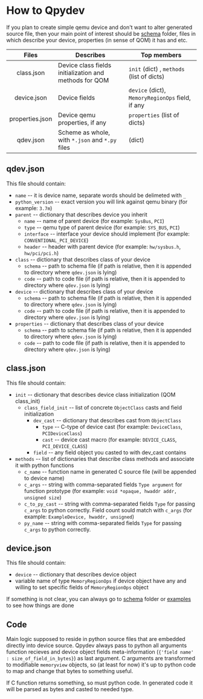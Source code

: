 # How to Qpydev

If you plan to create simple qemu device and don't want to alter generated source file,
then your main point of interest should be [schema](schema) folder, files in which describe
your device, properties (in sense of QOM) it has and etc.

| Files               | Describes                                              | Top members                                      |
|:-------------------:| -------------------------------------------------------|--------------------------------------------------|
| class.json          | Device class fields initialization and methods for QOM | `init` (dict) , `methods` (list of dicts)        |
| device.json         | Device fields                                          | `device` (dict), `MemoryRegionOps` field, if any |
| properties.json     | Device qemu properties, if any                         | `properties` (list of dicts)                     |
| qdev.json           | Scheme as whole, with `*.json` and `*.py` files        | (dict)

## qdev.json

This file should contain:

+ `name` -- it is device name, separate words should be delimeted with `_`
+ `python_version` -- exact version you will link against qemu binary (for example: `3.7m`)
+ `parent` -- dictionary that describes device you inherit
  - `name` -- name of parent device (for example: `SysBus`, `PCI`)
  - `type` -- qemu type of parent device (for example: `SYS_BUS`, `PCI`)
  - `interface` -- interface your device should implement (for example: `CONVENTIONAL_PCI_DEVICE`)
  - `header` -- header with parent device (for example: `hw/sysbus.h`, `hw/pci/pci.h`)
+ `class` -- dictionary that describes class of your device
  - `schema` -- path to schema file (if path is relative, then it is appended to directory where `qdev.json` is lying)
  - `code` -- path to code file (if path is relative, then it is appended to directory where `qdev.json` is lying)
+ `device` -- dictionary that describes class of your device
  - `schema` -- path to schema file (if path is relative, then it is appended to directory where `qdev.json` is lying)
  - `code` -- path to code file (if path is relative, then it is appended to directory where `qdev.json` is lying)
+ `properties` -- dictionary that describes class of your device
  - `schema` -- path to schema file (if path is relative, then it is appended to directory where `qdev.json` is lying)
  - `code` -- path to code file (if path is relative, then it is appended to directory where `qdev.json` is lying)


## class.json

This file should contain:

+ `init` -- dictionary that describes device class initialization (QOM class_init)
  - `class_field_init` -- list of concrete `ObjectClass` casts and field initialization
    * `dev_cast` -- dictionary that describes cast from  `ObjectClass`
      + `type` -- C-type of device cast (for example: `DeviceClass`, `PCIDeviceClass`)
      + `cast` -- device cast macro (for example: `DEVICE_CLASS`, `PCI_DEVICE_CLASS`)
    * `field` -- any field object you casted to with dev_cast contains
+ `methods` -- list of dictionaries that describe class methods and associate it with python functions
  - `c_name` -- function name in generated C source file (will be appended to device name)
  - `c_args` -- string with comma-separated fields `Type argument` for function prototype
    (for example: `void *opaque, hwaddr addr, unsigned size`)
  - `c_to_py_cast` -- string with comma-separated fields `Type` for passing `c_args` to python correctly.
    Field count sould match with `c_args` (for example: `ExampleDevice, hwaddr, unsigned`)
  - `py_name` -- string with comma-separated fields `Type` for passing `c_args` to python correctly.


## device.json

This file should contain:

+ `device` -- dictionary that describes device object
+ variable name of type `MemoryRegionOps` if device object have any and willing to set specific
  fields of `MemoryRegionOps` object

If something is not clear, you can always go to [schema](schema) folder or [examples](examples) to see
how things are done


## Code

Main logic supposed to reside in python source files that are embedded directly into device source.
Qpydev always pass to python all arguments function recieves and device object fields meta-information
(`{'field name' : size_of_field_in_bytes}`) as last argument.
C arguments are transformed to modifiable `memoryview` objects, so (at least for now) it's up to python
code to map and change that bytes to something useful.

If C function returns something, so must python code. In generated code it will be parsed as bytes and
casted to needed type.
